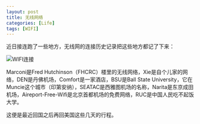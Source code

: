 ```yaml
---
layout: post
title: 无线网络
categories: [Life]
tags: [WIFI]
---
```


近日接连跑了一些地方，无线网的连接历史记录把这些地方都记了下来：

![WIFI连接](http://i.imgur.com/T1jrJ1B.png)

Marconi是Fred Hutchinson（FHCRC）楼里的无线网络，Xie是自个儿家的网络，DEN是丹佛机场，Comfort是一家酒店，BSU是Ball State University，它在Muncie这个城市（印第安纳），SEATAC是西雅图机场的名称，Narita是东京成田机场，Aireport-Free-Wifi是北京首都机场的免费网络，RUC是中国人民吃不起饭大学。

这便是最近回国之后再回美国这些几天的行程。
